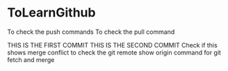 # ToLearnGithub
To check the push commands
To check the pull command

THIS IS THE FIRST COMMIT
THIS IS THE SECOND COMMIT
Check if this shows merge conflict
to check the git remote show origin command
for git fetch and merge

